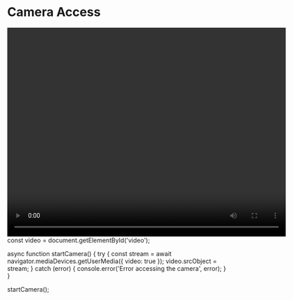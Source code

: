 <!DOCTYPE html>
<html lang="en">
<head>
    <meta charset="UTF-8">
    <meta name="viewport" content="width=device-width, initial-scale=1.0">
    <title>Camera Access</title>
</head>
<body>
    <h1>Camera Access</h1>
    <video id="video" width="640" height="480" autoplay></video>
    <script src="script.js"></script>
</body>
</html>
<!Doctype script.js>
const video = document.getElementById('video');

async function startCamera() {
    try {
        const stream = await navigator.mediaDevices.getUserMedia({ video: true });
        video.srcObject = stream;
    } catch (error) {
        console.error('Error accessing the camera', error);
    }
}

startCamera();
